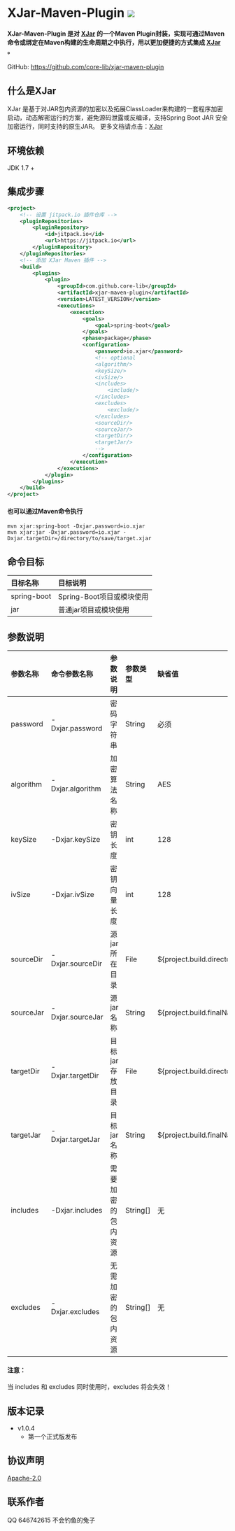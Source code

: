 # XJar-Maven-Plugin [![](https://jitpack.io/v/core-lib/xjar-maven-plugin.svg)](https://jitpack.io/#core-lib/xjar-maven-plugin)
#### XJar-Maven-Plugin 是对 [XJar](https://github.com/core-lib/xjar) 的一个Maven Plugin封装，实现可通过Maven命令或绑定在Maven构建的生命周期之中执行，用以更加便捷的方式集成 [XJar](https://github.com/core-lib/xjar) 。

GitHub: https://github.com/core-lib/xjar-maven-plugin

## 什么是XJar
XJar 是基于对JAR包内资源的加密以及拓展ClassLoader来构建的一套程序加密启动，动态解密运行的方案，避免源码泄露或反编译，支持Spring Boot JAR 安全加密运行，同时支持的原生JAR。
更多文档请点击：[XJar](https://github.com/core-lib/xjar)

## 环境依赖
JDK 1.7 +

## 集成步骤
```xml
<project>
    <!-- 设置 jitpack.io 插件仓库 -->
    <pluginRepositories>
        <pluginRepository>
            <id>jitpack.io</id>
            <url>https://jitpack.io</url>
        </pluginRepository>
    </pluginRepositories>
    <!-- 添加 XJar Maven 插件 -->
    <build>
        <plugins>
            <plugin>
                <groupId>com.github.core-lib</groupId>
                <artifactId>xjar-maven-plugin</artifactId>
                <version>LATEST_VERSION</version>
                <executions>
                    <execution>
                        <goals>
                            <goal>spring-boot</goal>
                        </goals>
                        <phase>package</phase>
                        <configuration>
                            <password>io.xjar</password>
                            <!-- optional
                            <algorithm/>
                            <keySize/>
                            <ivSize/>
                            <includes>
                                <include/>
                            </includes>
                            <excludes>
                                <exclude/>
                            </excludes>
                            <sourceDir/>
                            <sourceJar/>
                            <targetDir/>
                            <targetJar/>
                            -->
                        </configuration>
                    </execution>
                </executions>
            </plugin>
        </plugins>
    </build>
</project>
```
#### 也可以通过Maven命令执行
```text
mvn xjar:spring-boot -Dxjar.password=io.xjar
mvn xjar:jar -Dxjar.password=io.xjar -Dxjar.targetDir=/directory/to/save/target.xjar 
```

## 命令目标
| 目标名称 | 目标说明 |
| :------- | :------ |
| spring-boot | Spring-Boot项目或模块使用 |
| jar | 普通jar项目或模块使用 |

## 参数说明
| 参数名称 | 命令参数名称 | 参数说明 | 参数类型 | 缺省值 | 示例值 |
| :------ | :----------- | :------ | :------ | :----- | :----- |
| password | -Dxjar.password | 密码字符串 | String | 必须 | 任意字符串，io.xjar |
| algorithm | -Dxjar.algorithm | 加密算法名称 | String | AES | JDK内置加密算法，如：AES / DES |
| keySize | -Dxjar.keySize | 密钥长度 | int | 128 | 根据加密算法而定，56，128，256 |
| ivSize | -Dxjar.ivSize | 密钥向量长度 | int | 128 | 根据加密算法而定，128 |
| sourceDir | -Dxjar.sourceDir | 源jar所在目录 | File | ${project.build.directory} | 文件目录 |
| sourceJar | -Dxjar.sourceJar | 源jar名称 | String | ${project.build.finalName}.jar | 文件名称 |
| targetDir | -Dxjar.targetDir | 目标jar存放目录 | File | ${project.build.directory} | 文件目录 |
| targetJar | -Dxjar.targetJar | 目标jar名称 | String | ${project.build.finalName}.xjar | 文件名称 |
| includes | -Dxjar.includes | 需要加密的包内资源 | String[] | 无 | BOOT-INF/classes/** , BOOT-INF/lib/xjar-*.jar , 支持Ant表达式 |
| excludes | -Dxjar.excludes | 无需加密的包内资源 | String[] | 无 | BOOT-INF/classes/** , BOOT-INF/lib/xjar-*.jar , 支持Ant表达式 |

#### 注意：
当 includes 和 excludes 同时使用时，excludes 将会失效！

## 版本记录
* v1.0.4
    * 第一个正式版发布

## 协议声明
[Apache-2.0](http://www.apache.org/licenses/LICENSE-2.0)

## 联系作者
QQ 646742615 不会钓鱼的兔子
